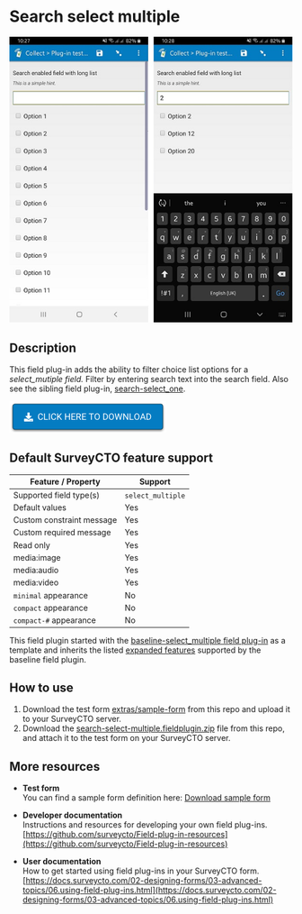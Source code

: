 # Search select multiple

![Default appearance for the 'search-select-multiple' field plug-in](extras/default-search.jpg)

## Description

This field plug-in adds the ability to filter choice list options for a *select_mutiple field.* Filter by entering search text into the search field. Also see the sibling field plug-in, [search-select_one](https://github.com/surveycto/search-select-one/blob/master/README.md).

[![Download now](extras/download-button.png)](https://github.com/surveycto/search-select-multiple/raw/master/search-select-multiple.fieldplugin.zip)

## Default SurveyCTO feature support

| Feature / Property | Support |
| --- | --- |
| Supported field type(s) | `select_multiple`|
| Default values | Yes |
| Custom constraint message | Yes |
| Custom required message | Yes |
| Read only | Yes |
| media:image | Yes |
| media:audio | Yes |
| media:video | Yes |
| `minimal` appearance | No |
| `compact` appearance | No |
| `compact-#` appearance | No |

This field plugin started with the [baseline-select_multiple field plug-in](https://github.com/surveycto/baseline-select_multiple) as a template and inherits the listed [expanded features](https://github.com/surveycto/baseline-select_multiple#expanded-feature-support) supported by the baseline field plugin.


## How to use

1. Download the test form [extras/sample-form](https://github.com/surveycto/search-select-multiple/raw/master/extras/sample-form/plugin_test_form_search_select_multiple.xlsx) from this repo and upload it to your SurveyCTO server.
1. Download the [search-select-multiple.fieldplugin.zip](https://github.com/surveycto/search-select-multiple/raw/master/search-select-multiple.fieldplugin.zip) file from this repo, and attach it to the test form on your SurveyCTO server.

## More resources

* **Test form**  
You can find a sample form definition here: 
[Download sample form](https://github.com/surveycto/search-select-multiple/raw/master/extras/sample-form/plugin_test_form_search_select_multiple.xlsx)

* **Developer documentation**  
Instructions and resources for developing your own field plug-ins.  
[https://github.com/surveycto/Field-plug-in-resources](https://github.com/surveycto/Field-plug-in-resources)

* **User documentation**  
How to get started using field plug-ins in your SurveyCTO form.  
[https://docs.surveycto.com/02-designing-forms/03-advanced-topics/06.using-field-plug-ins.html](https://docs.surveycto.com/02-designing-forms/03-advanced-topics/06.using-field-plug-ins.html)
